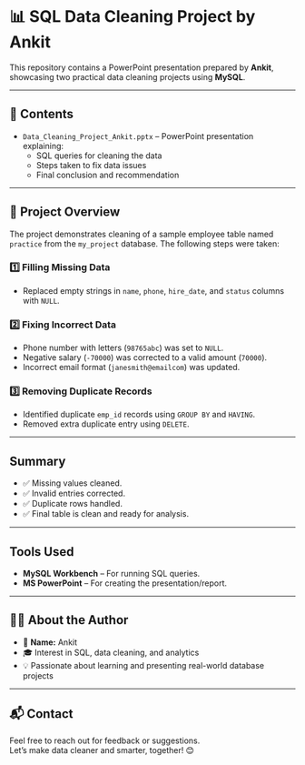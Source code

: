 # 📊 SQL Data Cleaning Project by Ankit

This repository contains a PowerPoint presentation prepared by **Ankit**, showcasing two practical data cleaning projects using **MySQL**.

---

## 📁 Contents

- `Data_Cleaning_Project_Ankit.pptx` – PowerPoint presentation explaining:
  - SQL queries for cleaning the data
  - Steps taken to fix data issues
  - Final conclusion and recommendation

---

## 🧹 Project Overview

The project demonstrates cleaning of a sample employee table named `practice` from the `my_project` database. The following steps were taken:

### 1️⃣ Filling Missing Data
- Replaced empty strings in `name`, `phone`, `hire_date`, and `status` columns with `NULL`.

### 2️⃣ Fixing Incorrect Data
- Phone number with letters (`98765abc`) was set to `NULL`.
- Negative salary (`-70000`) was corrected to a valid amount (`70000`).
- Incorrect email format (`janesmith@emailcom`) was updated.

### 3️⃣ Removing Duplicate Records
- Identified duplicate `emp_id` records using `GROUP BY` and `HAVING`.
- Removed extra duplicate entry using `DELETE`.

---

##  Summary

- ✅ Missing values cleaned.
- ✅ Invalid entries corrected.
- ✅ Duplicate rows handled.
- ✅ Final table is clean and ready for analysis.

---

##  Tools Used

- **MySQL Workbench** – For running SQL queries.
- **MS PowerPoint** – For creating the presentation/report.

---

## 🙋‍♂️ About the Author

- 👤 **Name:** Ankit  
- 🎓 Interest in SQL, data cleaning, and analytics  
- 💡 Passionate about learning and presenting real-world database projects

---

## 📬 Contact

Feel free to reach out for feedback or suggestions.  
Let’s make data cleaner and smarter, together! 😊
